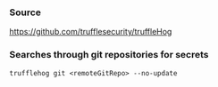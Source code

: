 ### Source
https://github.com/trufflesecurity/truffleHog  

### Searches through git repositories for secrets
```
trufflehog git <remoteGitRepo> --no-update
```


